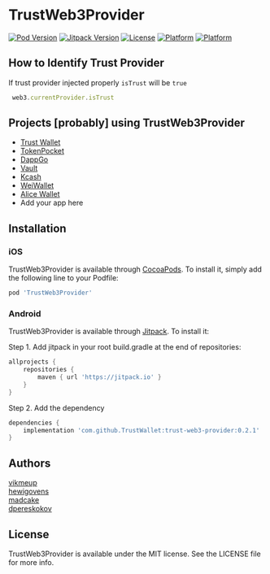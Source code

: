 # TrustWeb3Provider

[![Pod Version](https://img.shields.io/cocoapods/v/TrustWeb3Provider.svg?style=flat)](http://cocoapods.org/pods/TrustWeb3Provider)
[![Jitpack Version](https://jitpack.io/v/TrustWallet/trust-web3-provider.svg)](https://jitpack.io/#TrustWallet/trust-web3-provider/0.2.1)
[![License](https://img.shields.io/cocoapods/l/TrustWeb3Provider.svg?style=flat)](http://cocoapods.org/pods/TrustWeb3Provider)
[![Platform](https://img.shields.io/cocoapods/p/TrustWeb3Provider.svg?style=flat)](http://cocoapods.org/pods/TrustWeb3Provider)
[![Platform](https://img.shields.io/badge/platform-android-lightgrey.svg)](https://jitpack.io/#TrustWallet/trust-web3-provider/0.2.1)

## How to Identify Trust Provider

If trust provider injected properly `isTrust` will be `true`

```javascript
 web3.currentProvider.isTrust
```

## Projects [probably] using TrustWeb3Provider

- [Trust Wallet](https://trustwallet.com/)
- [TokenPocket](https://tokenpocket.jp/)
- [DappGo](https://www.cmcmbc.com/en-us/)
- [Vault](https://vault.io)
- [Kcash](https://www.kcash.com/)
- [WeiWallet](https://github.com/popshootjapan/WeiWallet-iOS/)
- [Alice Wallet](https://github.com/alicedapp/AliceX)
- Add your app here

## Installation

### iOS

TrustWeb3Provider is available through [CocoaPods](http://cocoapods.org). To install
it, simply add the following line to your Podfile:

```ruby
pod 'TrustWeb3Provider'
```

### Android

TrustWeb3Provider is available through [Jitpack](https://jitpack.io). To install it:

Step 1. Add jitpack in your root build.gradle at the end of repositories:

```groovy
allprojects {
    repositories {
        maven { url 'https://jitpack.io' }
    }
}
```

Step 2. Add the dependency

```groovy
dependencies {
    implementation 'com.github.TrustWallet:trust-web3-provider:0.2.1'
}
```

## Authors

[vikmeup](https://github.com/vikmeup)  
[hewigovens](https://github.com/hewigovens)  
[madcake](https://github.com/madcake)  
[dpereskokov](https://github.com/dpereskokov)  

## License

TrustWeb3Provider is available under the MIT license. See the LICENSE file for more info.
